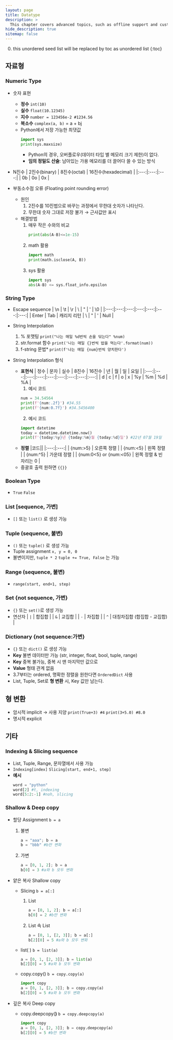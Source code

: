 ```yaml
---
layout: page
title: Datatype
description: >
  This chapter covers advanced topics, such as offline support and custom JS builds. Codings skills are recommended.
hide_description: true
sitemap: false
---
```

0. this unordered seed list will be replaced by toc as unordered list
{:toc}

## 자료형

### Numeric Type
- 숫자 표현
    - **정수** `int(10)`
    - **실수** `float(10.12345)`
    - **지수** `number = 123456e-2 #1234.56`
    - **복소수** `complex(a, b)` = a + bj
    - Python에서 저장 가능한 최댓값
        ```python
        import sys
        print(sys.maxsize)
        ```
        - Python의 경우, 오버플로우(데이터 타입 별 메모리 크기 제한)이 없다.
        - **임의 정밀도 산술**: 남아있는 가용 메모리를 더 끌어다 쓸 수 있는 방식

- N진수
    | 2진수(binary) | 8진수(octal) | 16진수(hexadecimal) |
    |:---:|:---:|:---:|
    | 0b | 0o | 0x |
    
- 부동소수점 오류 (Floating point rounding error)
    - 원인
        1. 2진수를 10진법으로 바꾸는 과정에서 무한대 숫자가 나타난다.
        2. 무한대 숫자 그대로 저장 불가 → 근사값만 표시
    - 해결방법
        1. 매우 작은 수와의 비교
            ```python
            print(abs(A-B)<=1e-15)
            ```
        2. math 활용
            ```python
            import math
            print(math.isclose(A, B))
            ```
        3. sys 활용
            ```python
            import sys
            abs(A-B) <= sys.float_info.epsilon
            ```

### String Type
- Escape sequence
    | \n | \t | \r | \\ | \" | \' | \0 |
    |:---:|:---:|:---:|:---:|:---:|:---:|:---:|
    | Enter | Tab | 캐리지 리턴 | \ | " | \' | Null |
    
- String Interpolation
    1. % 포맷팅
        `print("나는 매일 %d번씩 손을 닦는다" %num)`
    2. str.format 함수
        `print('나는 매일 {}번씩 밥을 먹는다'.format(num))`
    3. f-string 문법*
        `print(f'나는 매일 {num}번씩 양치한다')`
        
- String Interpolation 형식
    - **표현식**
        | 정수 | 문자 | 실수 | 8진수 | 16진수 | 년 | 월 | 일 | 요일 |
        |:---:|:---:|:---:|:---:|:---:|:---:|:---:|:---:|:---:|
        | d | c | f | o | x | %y | %m | %d | %A |
        1. 예시 코드
        ```python
        num = 34.54564
        print(f'{num:.2f}') #34.55
        print(f'{num:0.7f}') #34.5456400
        ```
        2. 예시 코드
        ```python
        import datetime
        today = datetime.datetime.now()
        print(f'{today:%y}년 {today:%m}월 {today:%d}일') #22년 07월 19일
        ```
    - **정렬**
        |코드||
        |:---:|:---:|
        | {num:>5} | 오른쪽 정렬 |
        | {num:<5} | 왼쪽 정렬 |
        | {num:^5} | 가운데 정렬 |
        | {num:0<5} or {num:<05} | 왼쪽 정렬 & 빈 자리는 0 |
    - 중괄호 출력 원하면 `{{}}`

### Boolean Type
- `True` `False`

### List [sequence, 가변]
- `[]` 또는 `list()` 로 생성 가능

### Tuple (sequence, 불변)
- `()` 또는 `tuple()` 로 생성 가능
- Tuple assignment `x, y = 0, 0`
- 불변이지만, `tuple * 2` `tuple += True, False` 는 가능

### Range (sequence, 불변)
- `range(start, end+1, step)`

### Set {not sequence, 가변}
- `{}` 또는 `set()`로 생성 가능
- 연산자
    | `|` | 합집합 |
    | `&` | 교집합 |
    | `-` | 차집합 |
    | `^` | 대칭차집합 (합집합 - 교집합) |

### Dictionary {not sequence:가변}
- `{}` 또는 `dict()` 로 생성 가능
- **Key** 불변 데이터만 가능 (str, integer, float, bool, tuple, range)
- **Key** 중복 불가능, 중복 시 맨 마지막만 값으로
- **Value** 형태 관계 없음
- 3.7부터는 ordered, 명확한 정렬을 원한다면 `OrderedDict` 사용
- List, Tuple, Set로 **형 변환** 시, Key 값만 남는다.

## 형 변환
- 암시적 implicit → 사용 지양 `print(True+3) #4` `print(3+5.0) #8.0`
- 명시적 explicit

## 기타

### Indexing & Slicing sequence
- List, Tuple, Range, 문자열에서 사용 가능
- `Indexing[index]` `Slicing[start, end+1, step]`
- **예시**
    ```python
    word = "python"
    word[2] #t, indexing
    word[5:2:-1] #noh, slicing
    ```

### Shallow & Deep copy
- 할당 Assignment `b = a`
    1. 불변
        ```python
        a = "aaa"; b = a
        b = "bbb" #b만 변화
        ```
    2. 가변
        ```python
        a = [0, 1, 2]; b = a
        b[0] = 3 #a와 b 모두 변화
        ```
        
- 얕은 복사 Shallow copy
    - Slicing `b = a[:]`
        1. List
            
            ```python
            a = [0, 1, 2]; b = a[:]
            b[0] = 2 #b만 변화
            ```
            
        2. List 속 List
            
            ```python
            a = [0, 1, [2, 3]]; b = a[:]
            b[2][0] = 5 #a와 b 모두 변화
            ```
    - list( ) `b = list(a)`
        ```python
        a = [0, 1, [2, 3]]; b = list(a)
        b[2][0] = 5 #a와 b 모두 변화
        ```
    - copy.copy() `b = copy.copy(a)`
        ```python
        import copy
        a = [0, 1, [2, 3]]; b = copy.copy(a)
        b[2][0] = 5 #a와 b 모두 변화
        ```
        
- 깊은 복사 Deep copy
    - copy.deepcopy(**)** `b = copy.deepcopy(a)`
        ```python
        import copy
        a = [0, 1, [2, 3]]; b = copy.deepcopy(a)
        b[2][0] = 5 #b만 변화
        ```
